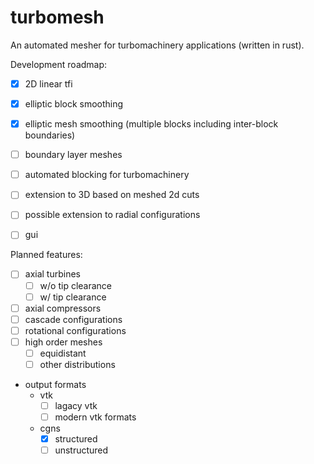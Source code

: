 # turbomesh

An automated mesher for turbomachinery applications (written in rust).

Development roadmap:
- [x] 2D linear tfi
- [x] elliptic block smoothing
- [x] elliptic mesh smoothing (multiple blocks including inter-block boundaries)
- [ ] boundary layer meshes
- [ ] automated blocking for turbomachinery
- [ ] extension to 3D based on meshed 2d cuts
- [ ] possible extension to radial configurations
- [ ] gui


Planned features:
- [ ] axial turbines
  - [ ] w/o tip clearance
  - [ ] w/ tip clearance
- [ ] axial compressors
- [ ] cascade configurations
- [ ] rotational configurations
- [ ] high order meshes
  - [ ] equidistant
  - [ ] other distributions
- output formats
  - vtk
    - [ ] lagacy vtk
    - [ ] modern vtk formats
  - cgns
    - [x] structured
    - [ ] unstructured